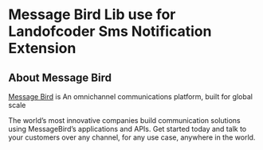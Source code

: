 # Message Bird Lib use for Landofcoder Sms Notification Extension

## About Message Bird

[Message Bird](https://www.messagebird.com/en/) is An omnichannel communications platform, built for global scale

The world’s most innovative companies build communication solutions using MessageBird’s applications and APIs. Get started today and talk to your customers over any channel, for any use case, anywhere in the world.
